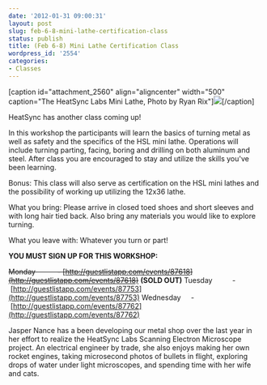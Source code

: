 ```yaml
---
date: '2012-01-31 09:00:31'
layout: post
slug: feb-6-8-mini-lathe-certification-class
status: publish
title: (Feb 6-8) Mini Lathe Certification Class
wordpress_id: '2554'
categories:
- Classes
---
```


[caption id="attachment_2560" align="aligncenter" width="500" caption="The HeatSync Labs Mini Lathe, Photo by Ryan Rix"][![](http://www.heatsynclabs.org/wp-content/uploads/2012/01/6794034339_b7d3640867.jpg)](http://www.flickr.com/photos/hslphotosync/6794034339/in/photostream)[/caption]

HeatSync has another class coming up!

In this workshop the participants will learn the basics of turning metal as well as safety and the specifics of the HSL mini lathe. Operations will include turning parting, facing, boring and drilling on both aluminum and steel. After class you are encouraged to stay and utilize the skills you've been learning.

Bonus: This class will also serve as certification on the HSL mini lathes and the possibility of working up utilizing the 12x36 lathe.

What you bring: Please arrive in closed toed shoes and short sleeves and with long hair tied back. Also bring any materials you would like to explore turning.

What you leave with: Whatever you turn or part!

**YOU MUST SIGN UP FOR THIS WORKSHOP:**

<del>Monday           - [http://guestlistapp.com/events/87618](http://guestlistapp.com/events/87618)</del> **(SOLD OUT)**
Tuesday          - [http://guestlistapp.com/events/87753](http://guestlistapp.com/events/87753)
Wednesday     - [http://guestlistapp.com/events/87762](http://guestlistapp.com/events/87762)

Jasper Nance has a been developing our metal shop over the last year in her effort to realize the HeatSync Labs Scanning Electron Microscope project. An electrical engineer by trade, she also enjoys making her own rocket engines, taking microsecond photos of bullets in flight, exploring drops of water under light microscopes, and spending time with her wife and cats.
